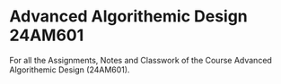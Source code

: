 # Advanced Algorithemic Design 24AM601
For all the Assignments, Notes and Classwork of the Course Advanced Algorithemic Design (24AM601).

